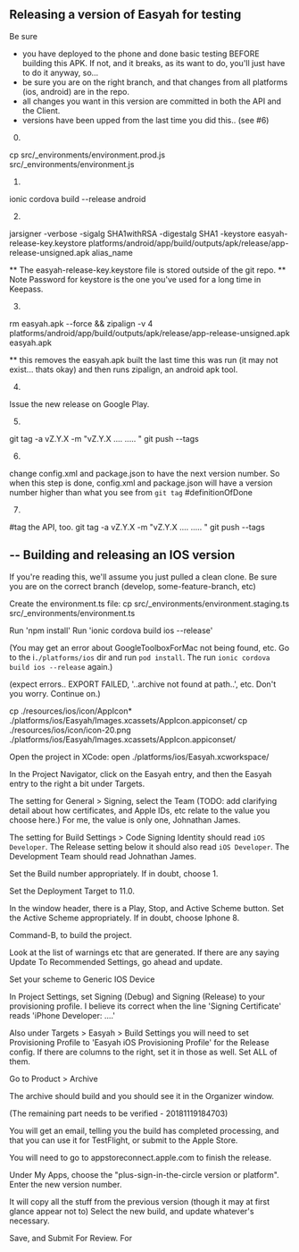 Releasing a version of Easyah for testing
-----

Be sure 
- you have deployed to the phone and done basic testing BEFORE building this APK. If not, and it breaks, as its want to do, you'll just have to do it anyway, so...
- be sure you are on the right branch, and that changes from all platforms (ios, android) are in the repo.
- all changes you want in this version are committed in both the API and the Client.
- versions have been upped from the last time you did this.. (see #6)

0.
cp src/_environments/environment.prod.js src/_environments/environment.js

1.
ionic cordova build --release android

2.
jarsigner -verbose -sigalg SHA1withRSA -digestalg SHA1 -keystore easyah-release-key.keystore platforms/android/app/build/outputs/apk/release/app-release-unsigned.apk alias_name

** The easyah-release-key.keystore file is stored outside of the git repo.
** Note Password for keystore is the one you've used for a long time in Keepass.

3.
rm easyah.apk --force && zipalign -v 4 platforms/android/app/build/outputs/apk/release/app-release-unsigned.apk easyah.apk

** this removes the easyah.apk built the last time this was run (it may not exist... thats okay) and then runs zipalign, an android apk tool.

4.
Issue the new release on Google Play.

5.
git tag -a vZ.Y.X -m "vZ.Y.X .... ..... "
git push --tags

6.
change config.xml and package.json to have the next version number. So when this step is done, config.xml and package.json will have a version number higher than what you see from `git tag` #definitionOfDone

7.
#tag the API, too.
git tag -a vZ.Y.X -m "vZ.Y.X .... ..... "
git push --tags

--
Building and releasing an IOS version
---

If you're reading this, we'll assume you just pulled a clean clone. Be sure you are on the correct branch (develop, some-feature-branch, etc)

Create the environment.ts file: cp src/_environments/environment.staging.ts src/_environments/environment.ts

Run 'npm install'
Run 'ionic cordova build ios --release'

(You may get an error about GoogleToolboxForMac not being found, etc. Go to the i`./platforms/ios` dir and run `pod install`. The run `ionic cordova build ios --release` again.)

(expect errors.. EXPORT FAILED, '..archive not found at path..', etc. Don't you worry. Continue on.)

cp ./resources/ios/icon/AppIcon* ./platforms/ios/Easyah/Images.xcassets/AppIcon.appiconset/
cp ./resources/ios/icon/icon-20.png ./platforms/ios/Easyah/Images.xcassets/AppIcon.appiconset/

Open the project in XCode: open ./platforms/ios/Easyah.xcworkspace/

In the Project Navigator, click on the Easyah entry, and then the Easyah entry to the right a bit under Targets.

The setting for General > Signing, select the Team (TODO: add clarifying detail about how certificates, and Apple IDs, etc relate to the value you choose here.) For me, the value is only one, Johnathan James.

The setting for Build Settings > Code Signing Identity should read `iOS Developer`. The Release setting below it should also read `iOS Developer`. The Development Team should read Johnathan James.

Set the Build number appropriately. If in doubt, choose 1.

Set the Deployment Target to 11.0.

In the window header, there is a Play, Stop, and Active Scheme button. Set the Active Scheme appropriately. If in doubt, choose Iphone 8.

Command-B, to build the project.

Look at the list of warnings etc that are generated. If there are any saying Update To Recommended Settings, go ahead and update.

Set your scheme to Generic IOS Device

In Project Settings, set Signing (Debug) and Signing (Release) to your provisioning profile. I believe its correct when the line 'Signing Certificate' reads 'iPhone Developer: ....'

Also under Targets > Easyah > Build Settings you will need to set Provisioning Profile to 'Easyah iOS Provisioning Profile' for the Release config. If there are columns to the right, set it in those as well. Set ALL of them.

Go to Product > Archive

The archive should build and you should see it in the Organizer window.

(The remaining part needs to be verified - 20181119184703)

You will get an email, telling you the build has completed processing, and that you can use it for TestFlight, or submit to the Apple Store.

You will need to go to appstoreconnect.apple.com to finish the release.

Under My Apps, choose the "plus-sign-in-the-circle version or platform". Enter the new version number. 

It will copy all the stuff from the previous version (though it may at first glance appear not to) Select the new build, and update whatever's necessary.

Save, and Submit For Review.
For
